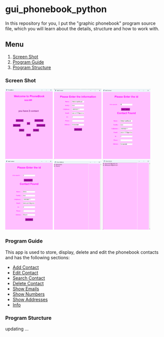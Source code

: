 # gui_phonebook_python

In this repository for you, I put the "graphic phonebook" program source file, which you will learn about the details, structure and how to work with.

## Menu
1. <a href="#screen_shot">Screen Shot</a>
2. <a href="#program_guide">Program Guide</a>
3. <a href="#program_structure">Program Structure</a>


<h3 id="screen_shot">Screen Shot</h3>

<img src="screen_shots\1.png" width=30%>
<img src="screen_shots\2.png" width=30%>
<img src="screen_shots\3.png" width=30%>
<img src="screen_shots\4.png" width=30%>
<img src="screen_shots\5.png" width=30%>
<img src="screen_shots\6.png" width=30%>


<h3 id="program_guide">Program Guide</h3>

This app is used to store, display, delete and edit the phonebook contacts and has the following sections:

+   <a href="#">Add Contact</a>
+   <a href="#">Edit Contact</a>
+   <a href="#">Search Contact</a>
+   <a href="#">Delete Contact</a>
+   <a href="#">Show Emails</a>
+   <a href="#">Show Numbers</a>
+   <a href="#">Show Addresses</a>
+   <a href="#">Info</a>


<h3 id="program_structure">Program Sturcture</h3>
updating ...


